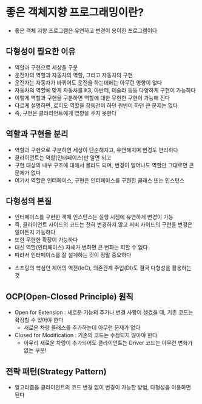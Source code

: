 # 좋은 객체지향 프로그래밍이란?

- 좋은 객체 지향 프로그램은 유연하고 변경이 용이한 프로그램이다

## 다형성이 필요한 이유

- 역할과 구현으로 세상을 구분
- 운전자의 역할과 자동차의 역할, 그리고 자동차의 구현
- 운전자는 자동차가 바뀌어도 운전을 하는데에는 아무런 영향이 없다
- 자동차의 역할에 맞게 자동차를 K3, 아반떼, 테슬라 등등 다양하게 구현이 가능하다
- 이렇게 역할과 구현을 구분하면 역할에 대한 무한한 구현이 가능해 진다
- 다르게 설명하면, 로미오 역할을 장동건이 하던 원빈이 하던 큰 문제는 없다
- 즉, 구현은 클라리언트에게 영향을 주지 못한다

## 역할과 구현을 분리

- 역할과 구현으로 구분하면 세상이 단순해지고, 유연해지며 변경도 편리하다
- 클라이언트는 역할(인터페이스)만 알면 되고
- 구현 대상의 내부 구조에 대해서 몰라도 되며, 변경이 일어나도 역할만 그대로면 큰 문제가 없다
- 여기서 역할은 인터페이스, 구현은 인터페이스를 구현한 클래스 또는 인스턴스

## 다형성의 본질

- 인터페이스를 구현한 객체 인스턴스는 실행 시점에 유연하게 변경이 가능
- 즉, 클라이언트 사이드의 코드는 전혀 변경하지 않고 서버 사이드의 구현을 변경은 얼마든지 가능하다
- 또한 무한한 확장이 가능하다
- 대신 역할(인터페이스) 자체가 변하면 큰 변화는 피할 수 없다
- 따라서 인터페이스를 잘 설계하는 것이 정말 중요하다

* 스프링의 핵심인 제어의 역전(IoC), 의존관계 주입(DI)도 결국 다형성을 활용하는 것

## OCP(Open-Closed Principle) 원칙

- Open for Extension : 새로운 기능의 추가나 변경 사항이 생겼을 때, 기존 코드는 확장할 수 있어야 한다
    - 새로운 차량 클래스를 추가하는데 아무런 문제가 없다
- Closed for Modification : 기존의 코드는 수정되지 않아야 한다
    - 아무리 새로운 차량이 추가되어도 클라이언트는 Driver 코드는 아무런 변화가 없는 부분!

## 전략 패턴(Strategy Pattern)

- 알고리즘을 클라이언트의 코드 변경 없이 변경이 가능한 방법, 다형성을 이용하면 된다

